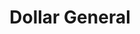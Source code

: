 ---
title: "Dollar General"
url: /springfield/dollar-general-west-lawrence-avenue/
shop: Kramladen
---